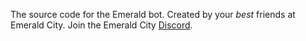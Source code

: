 The source code for the Emerald bot. Created by your *best* friends at Emerald City. Join the Emerald City [Discord](https://discord.gg/emeraldcity).   